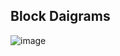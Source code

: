 ## Block Daigrams
![image](https://user-images.githubusercontent.com/102661424/168617491-4021f7b6-0996-4d6d-aa75-36aa896da286.png)
